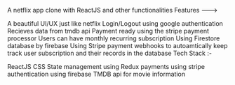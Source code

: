 A netflix app clone with ReactJS and other functionalities Features --->

A beautiful UI/UX just like netflix
Login/Logout using google authentication
Recieves data from tmdb api
Payment ready using the stripe payment processor
Users can have monthly recurring subscription
Using Firestore database by firebase
Using Stripe payment webhooks to autoamtically keep track user subscription and their records in the database
Tech Stack :-

ReactJS
CSS
State management using Redux
payments using stripe
authentication using firebase
TMDB api for movie information